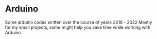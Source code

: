 # Arduino
Some arduino codes written over the course of years 2018 - 2022 
Mostly for my small projects, some might help you save time while working with Arduino.
